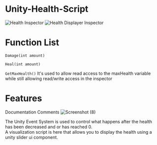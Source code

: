 # Unity-Health-Script
![Health Inspector](https://github.com/user-attachments/assets/a9bbea22-ccdf-4fc2-8076-bb7f94dc24b6)
![Health Displayer Inspector](https://github.com/user-attachments/assets/0ef3d333-cbf7-4baf-97fb-1d3eeead61e2)

# Function List
`Damage(int amount)`

`Heal(int amount)`

`GetMaxHealth()`
It's used to allow read access to the maxHealth variable while still allowing read/write access in the inspector

# Features
Documentation Comments
![Screenshot (8)](https://github.com/user-attachments/assets/10d53d93-a514-445c-bc55-5a2ae5af9dca)

The Unity Event System is used to control what happens after the health has been decreased and or has reached 0.\
A visualization script is here that allows you to display the health using a unity slider ui component.
